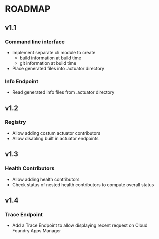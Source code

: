 # ROADMAP

## v1.1
### Command line interface
- Implement separate cli module to create 
  - build information at build time
  - git information at build time
- Place generated files into .actuator directory

### Info Endpoint
- Read generated info files from .actuator directory

## v1.2
### Registry
- Allow adding costum actuator contributors
- Allow disabling built in actuator endpoints

## v1.3
### Health Contributors
- Allow adding health contributors
- Check status of nested health contributors to compute overall status

## v1.4
### Trace Endpoint
- Add a Trace Endpoint to allow displaying recent request on Cloud Foundry Apps Manager